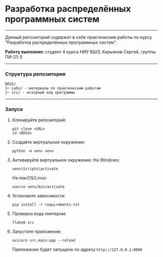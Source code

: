# Разработка распределённых программных систем
---
Данный репозиторий содержит в себе практические работы по курсу "Разработка распределённых программных систем".

**Работу выполнял:** студент 4 курса НИУ ВШЭ, Кирьянов Сергей, группы ПИ-21-3

---

### Структура репозитория
    DDSS/
    ├─ Labs/ - материалы по практическим работам
    ├─ src/ - исходный код программы

---

### Запуск 

1. Клонируйте репозиторий:
    ```
    git clone <URL>
    cd <DDSS>
    ```

2. Создайте виртуальное окружение:
    ```
    python -m venv venv
    ```

3. Активируйте виртуальное окружение:
    На Windows:
    ```
    venv\Scripts\activate
    ```
    На macOS/Linux:
    ```
    source venv/bin/activate
    ```

4. Установите зависимости:
    ```
    pip install -r requirements.txt
    ```

5. Проверка кода линтером:
    ```
    flake8 src
    ```

6. Запустите приложение:
    ```
    uvicorn src.main:app --reload
    ```
    Приложение будет запущено по адресу ```http://127.0.0.1:8000```
